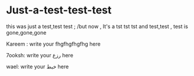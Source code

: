 # Just-a-test-test-test
this was just a test,test test ;
/but now , It's a tst tst tst 
and test,test , test is gone,gone,gone 

Kareem :
write your fhgfhgfhgfhg here



7ooksh:
write your رزع here



wael:
write your خبط here


